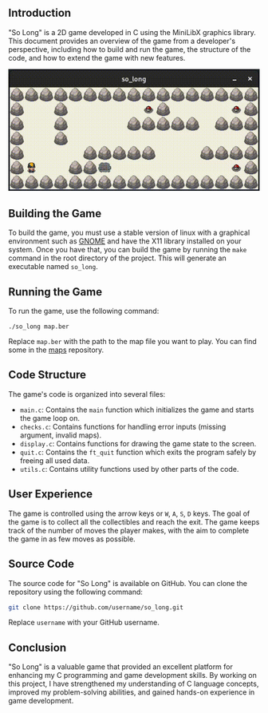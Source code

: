 ## Introduction

"So Long" is a 2D game developed in C using the MiniLibX graphics library. This document provides an overview of the game from a developer's perspective, including how to build and run the game, the structure of the code, and how to extend the game with new features.
<div align="center">
	<img src="../.misc/so_long.gif" alt="so_long.gif">
</div>

## Building the Game

To build the game, you must use a stable version of linux with a graphical environment such as [GNOME](https://wiki.gnome.org/Projects/GnomeShell/Extensions/StepByStepTutorial#Installing_GNOME_Shell_Extensionsand) and have the X11 library installed on your system. Once you have that, you can build the game by running the `make` command in the root directory of the project. This will generate an executable named `so_long`.

## Running the Game

To run the game, use the following command:

```
./so_long map.ber
```

Replace `map.ber` with the path to the map file you want to play. You can find some in the [maps](./maps) repository.

## Code Structure

The game's code is organized into several files:

- `main.c`: Contains the `main` function which initializes the game and starts the game loop on.
- `checks.c`: Contains functions for handling error inputs (missing argument, invalid maps).
- `display.c`: Contains functions for drawing the game state to the screen.
- `quit.c`: Contains the `ft_quit` function which exits the program safely by freeing all used data.
- `utils.c`: Contains utility functions used by other parts of the code.


## User Experience

The game is controlled using the arrow keys or `W`, `A`, `S`, `D` keys. The goal of the game is to collect all the collectibles and reach the exit. The game keeps track of the number of moves the player makes, with the aim to complete the game in as few moves as possible.

## Source Code

The source code for "So Long" is available on GitHub. You can clone the repository using the following command:

```sh
git clone https://github.com/username/so_long.git
```

Replace `username` with your GitHub username.

## Conclusion

"So Long" is a valuable game that provided an excellent platform for enhancing my C programming and game development skills. By working on this project, I have strengthened my understanding of C language concepts, improved my problem-solving abilities, and gained hands-on experience in game development.
